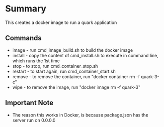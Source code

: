 # Summary
This creates a docker image to run a quark application

## Commands
* image - run cmd_image_build.sh to build the docker image
* install - copy the content of cmd_install.sh to execute in command line, which runs the 1st time
* stop - to stop, run cmd_container_stop.sh
* restart - to start again, run cmd_container_start.sh
* remove - to remove the container, run "docker container rm -f quark-3-c"
* wipe - to remove the image, run "docker image rm -f quark-3"

## Important Note
* The reason this works in Docker, is because package.json has the server run on 0.0.0.0